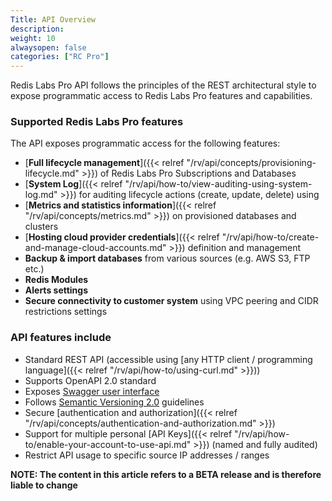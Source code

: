 ```yaml
---
Title: API Overview
description: 
weight: 10
alwaysopen: false
categories: ["RC Pro"]
---
```


Redis Labs Pro API follows the principles of the REST architectural style to expose programmatic access to Redis Labs Pro features and capabilities.


### Supported Redis Labs Pro features

The API exposes programmatic access for the following features:

* [**Full lifecycle management**]({{< relref  "/rv/api/concepts/provisioning-lifecycle.md" >}}) of Redis Labs Pro Subscriptions and Databases
* [**System Log**]({{< relref  "/rv/api/how-to/view-auditing-using-system-log.md" >}}) for auditing lifecycle actions (create, update, delete) using 
* [**Metrics and statistics information**]({{< relref  "/rv/api/concepts/metrics.md" >}}) on provisioned databases and clusters 
* [**Hosting cloud provider credentials**]({{< relref  "/rv/api/how-to/create-and-manage-cloud-accounts.md" >}}) definition and management
* **Backup & import databases** from various sources (e.g. AWS S3, FTP etc.)
* **Redis Modules**
* **Alerts settings** 
* **Secure connectivity to customer system** using VPC peering and CIDR restrictions settings


### API features include

* Standard REST API (accessible using [any HTTP client / programming language]({{< relref  "/rv/api/how-to/using-curl.md" >}}))
* Supports OpenAPI 2.0 standard
* Exposes [Swagger user interface](https://api-beta1.redislabs.com/beta1/swagger-ui.html)
* Follows [Semantic Versioning 2.0](https://semver.org/#semantic-versioning-200) guidelines
* Secure [authentication and authorization]({{< relref  "/rv/api/concepts/authentication-and-authorization.md" >}})
* Support for multiple personal [API Keys]({{< relref  "/rv/api/how-to/enable-your-account-to-use-api.md" >}}) (named and fully audited)
* Restrict API usage to specific source IP addresses / ranges


**NOTE: The content in this article refers to a BETA release and is therefore liable to change**




